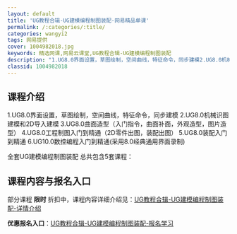 ```yaml
---
layout: default
title: 'UG教程合辑-UG建模编程制图装配-网易精品单课'
permalink: /:categories/:title/
categories: wangyi2
tags: 网易提供
cover: 1004982018.jpg
keywords: 精选网课,网易云课堂,UG教程合辑-UG建模编程制图装配
description: "1.UG8.0界面设置，草图绘制，空间曲线，特征命令，同步建模2.UG8.0机械识图建模和2D导入建模3.UG8.0曲面造型（入门指令，曲面补面，外观造型，图片造型）4.UG8.0工程制图入"
classid: 1004982018
---
```


## 课程介绍

1.UG8.0界面设置，草图绘制，空间曲线，特征命令，同步建模
2.UG8.0机械识图建模和2D导入建模
3.UG8.0曲面造型（入门指令，曲面补面，外观造型，图片造型）
4.UG8.0工程制图入门到精通（2D零件出图，装配出图）
5.UG8.0装配入门到精通
6.UG10.0数控编程入门到精通(采用8.0经典通用界面录制)

全套UG建模编程制图装配 总共包含5套课程：

## 课程内容与报名入口

部分课程 **限时** 折扣中，课程内容详细介绍见：[UG教程合辑-UG建模编程制图装配-详情介绍](https://study.163.com/course/introduction/1004982018.htm?share=1&shareId=1025206652&utm_campaign=share&utm_medium=iphoneShare&utm_source=&utm_u=1025206652)

**优惠报名入口**：[UG教程合辑-UG建模编程制图装配-报名学习](https://study.163.com/course/introduction/1004982018.htm?share=1&shareId=1025206652&utm_campaign=share&utm_medium=iphoneShare&utm_source=&utm_u=1025206652)

